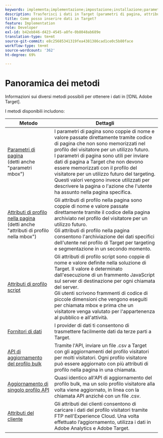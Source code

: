 ```yaml
---
keywords: implementa;implementazione;impostazione;installazione;parametro di pagina;tomcat;codifica url;attributo profilo di pagina;parametro mbox;attributi profilo di pagina;attributo profilo script;aggiornamento API bulk profilo;aggiornamento API file singolo;attributi cliente;fornitori di dati;fornitori dati;fornitori di dati
description: Trasferisci i dati in Target (parametri di pagina, attributi di profilo, attributi di profilo di script, fornitori di dati, API di aggiornamento di profili singolo e in blocco, attributi del cliente).
title: Come posso inserire dati in Target?
feature: Implementation
role: Developer
exl-id: b42eb846-d423-4545-a8fe-0b8048ab689e
translation-type: tm+mt
source-git-commit: e8c25685341319fea4381386cad1ce0c5b80face
workflow-type: tm+mt
source-wordcount: '362'
ht-degree: 69%

---
```


# Panoramica dei metodi

Informazioni sui diversi metodi possibili per ottenere i dati in [!DNL Adobe Target].

I metodi disponibili includono:

| Metodo | Dettagli |
| --- | --- |
| [Parametri di pagina](/help/c-implementing-target/c-considerations-before-you-implement-target/c-methods-to-get-data-into-target/page-parameters.md)<br> (detti anche &quot;parametri mbox&quot;) | I parametri di pagina sono coppie di nome e valore passate direttamente tramite codice di pagina che non sono memorizzati nel profilo del visitatore per un utilizzo futuro.<br>I parametri di pagina sono utili per inviare dati di pagina a Target che non devono essere memorizzati con il profilo del visitatore per un utilizzo futuro del targeting. Questi valori vengono invece utilizzati per descrivere la pagina o l&#39;azione che l&#39;utente ha assunto nella pagina specifica. |
| [Attributi di profilo nella pagina](/help/c-implementing-target/c-considerations-before-you-implement-target/c-methods-to-get-data-into-target/in-page-profile-attributes.md)<br> (detti anche &quot;attributi di profilo nella mbox&quot;) | Gli attributi di profilo nella pagina sono coppie di nome e valore passate direttamente tramite il codice della pagina archiviato nel profilo del visitatore per un utilizzo futuro.<br>Gli attributi di profilo nella pagina consentono l&#39;archiviazione dei dati specifici dell&#39;utente nel profilo di Target per targeting e segmentazione in un secondo momento. |
| [Attributi di profilo script](/help/c-implementing-target/c-considerations-before-you-implement-target/c-methods-to-get-data-into-target/script-profile-attributes.md) | Gli attributi di profilo script sono coppie di nome e valore definite nella soluzione di Target. Il valore è determinato dall&#39;esecuzione di un frammento JavaScript sul server di destinazione per ogni chiamata del server.<br>Gli utenti scrivono frammenti di codice di piccole dimensioni che vengono eseguiti per chiamata mbox e prima che un visitatore venga valutato per l&#39;appartenenza al pubblico e all&#39;attività. |
| [Fornitori di dati](/help/c-implementing-target/c-considerations-before-you-implement-target/c-methods-to-get-data-into-target/data-providers.md) | I provider di dati ti consentono di trasmettere facilmente dati da terze parti a Target. |
| [API di aggiornamento del profilo bulk](/help/c-implementing-target/c-considerations-before-you-implement-target/c-methods-to-get-data-into-target/bulk-profile-update-api.md) | Tramite l&#39;API, inviare un file .csv a Target con gli aggiornamenti del profilo visitatori per molti visitatori. Ogni profilo visitatore può essere aggiornato con più attributi di profilo nella pagina in una chiamata. |
| [Aggiornamento di singolo profilo API](/help/c-implementing-target/c-considerations-before-you-implement-target/c-methods-to-get-data-into-target/single-profile-update-api.md) | Quasi identico all&#39;API di aggiornamento del profilo bulk, ma un solo profilo visitatore alla volta viene aggiornato, in linea con la chiamata API anziché con un file .csv. |
| [Attributi del cliente](/help/c-implementing-target/c-considerations-before-you-implement-target/c-methods-to-get-data-into-target/customer-attributes.md) | Gli attributi dei clienti consentono di caricare i dati del profilo visitatori tramite FTP nell&#39;Experience Cloud. Una volta effettuato l’aggiornamento, utilizza i dati in Adobe Analytics e Adobe Target. |












